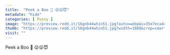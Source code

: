 ```yaml
---
title:  "Peek a Boo 👻 😛😛😈"
metadate: "hide"
categories: [ Pussy ]
image: "https://preview.redd.it/16gnb44whin51.jpg?auto=webp&s=35e7eca4470b2b4dc816fb049792b73f009dcc9a"
thumb: "https://preview.redd.it/16gnb44whin51.jpg?width=1080&crop=smart&auto=webp&s=852d27facf8ff4e8132859d49d47c86b2ec26ccb"
visit: ""
---
```

Peek a Boo 👻 😛😛😈
